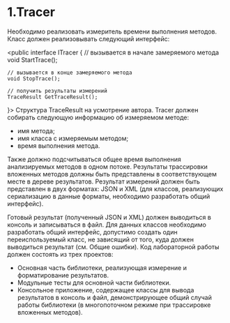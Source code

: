 # 1.Tracer
Необходимо реализовать измеритель времени выполнения методов.
Класс должен реализовывать следующий интерфейс:

<public interface ITracer
{
    // вызывается в начале замеряемого метода
    void StartTrace();​
    
    // вызывается в конце замеряемого метода 
    void StopTrace();​
    
    // получить результаты измерений  
    TraceResult GetTraceResult();
}> 
Структура TraceResult на усмотрение автора.
Tracer должен собирать следующую информацию об измеряемом методе:
- имя метода;
- имя класса с измеряемым методом;
- время выполнения метода.

Также должно подсчитываться общее время выполнения анализируемых методов в одном потоке.
Результаты трассировки вложенных методов должны быть представлены в соответствующем месте в дереве результатов.
Результат измерений должен быть представлен в двух форматах: JSON и XML (для классов, реализующих сериализацию в данные форматы, необходимо разработать общий интерфейс).

Готовый результат (полученный JSON и XML) должен выводиться в консоль и записываться в файл. Для данных классов необходимо разработать общий интерфейс, допустимо создать один переиспользуемый класс, не зависящий от того, куда должен выводиться результат (см. Общие ошибки).
Код лабораторной работы должен состоять из трех проектов:
- Основная часть библиотеки, реализующая измерение и форматирование результатов.
- Модульные тесты для основной части библиотеки.
- Консольное приложение, содержащее классы для вывода результатов в консоль и файл, демонстрирующее общий случай работы библиотеки (в многопоточном режиме при трассировке вложенных методов).

